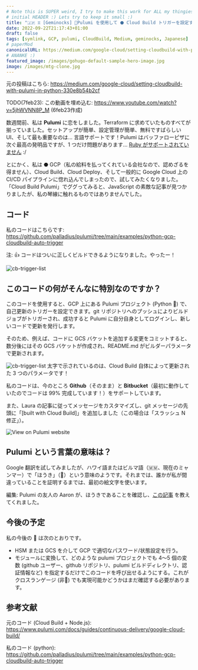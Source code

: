 ```yaml
---
# Note this is SUPER weird, I try to make this work for ALL my thingies so there might be some behavioural clatches in the
# initial HEADER :) Lets try to keep it small :)
title: "🇯🇵 ♊ [Geminocks] 🧹Pulumi を使用して ⬣ Cloud Build トリガーを設定する (🐍 Python)"
date: 2022-09-22T21:17:43+01:00
draft: false
tags: [symlink, GCP, pulumi, CloudBuild, Medium, geminocks, Japanese]
# paperMod
canonicalURL: https://medium.com/google-cloud/setting-cloudbuild-with-pulumi-in-python-330e8b54b2cf
# ANANKE :)
featured_image: /images/gohugo-default-sample-hero-image.jpg
image: /images/mtg-clone.jpg
---
```


元の投稿はこちら:  https://medium.com/google-cloud/setting-cloudbuild-with-pulumi-in-python-330e8b54b2cf

TODO(7feb23): この動画を埋め込む: https://www.youtube.com/watch?v=5jhWVNN8P_M (6feb23作成)

数週間前、私は **Pulumi** に恋をしました。Terraform に求めていたものすべてが揃っていました。セットアップが簡単、設定管理が簡単、無料ですばらしい UI、そして最も重要なのは… 言語サポートです！Pulumi はバッファローピザに次ぐ最高の発明品ですが、1 つだけ問題があります… [Ruby がサポートされていません](https://github.com/pulumi/pulumi/issues/132) :/

とにかく、私は ⬣ GCP（私の給料を払ってくれている会社なので、認めざるを得ません）、Cloud Build、Cloud Deploy、そして一般的に Google Cloud 上の CI/CD パイプラインに惚れ込んでしまったので、試してみたくなりました。「Cloud Build Pulumi」でググってみると、JavaScript の素敵な記事が見つかりましたが、私の琴線に触れるものではありませんでした。

## コード

私のコードはこちらです: https://github.com/palladius/pulumi/tree/main/examples/python-gcp-cloudbuild-auto-trigger

注: 👍 コードはついに正しくビルドできるようになりました。やったー！

![cb-trigger-list](01-cb-trigger-list.webp)


## このコードの何がそんなに特別なのですか？

このコードを使用すると、GCP 上にある Pulumi プロジェクト (Python 🐍) で、自己更新のトリガーを設定できます。git リポジトリへのプッシュによりビルドジョブがトリガーされ、成功すると Pulumi に自分自身としてログインし、新しいコードで更新を発行します。

そのため、例えば、コードに GCS バケットを追加する変更をコミットすると、数分後にはその GCS バケットが作成され、README.md がビルダーパラメータで更新されます。

![cb-trigger-list](02-pulumi-commands.webp)
太字で示されているのは、Cloud Build 自体によって更新された 3 つのパラメータです！

私のコードは、今のところ **Github**（そのまま）と **Bitbucket**（最初に動作していたのでコードは 99% 完成しています！）をサポートしています。

また、Laura の記事に従ってメッセージをカスタマイズし、git メッセージの先頭に「[built with Cloud Build]」を追加しました（この場合は「スラッシュ N 修正」）。

![View on Pulumi website](03-trigger-build-on-pulumi-site.webp)

## Pulumi という言葉の意味は？

Google 翻訳を試してみましたが、ハワイ語またはビルマ語（🇲🇲、現在のミャンマー）で「ほうき」（🧹）という意味のようです。それまでは、誰かが私が間違っていることを証明するまでは、最初の絵文字を使います。

編集: Pulumi の友人の Aaron が、ほうきであることを確認し、[この記事](http://joeduffyblog.com/2018/06/18/hello-pulumi/) を教えてくれました。

## 今後の予定
私の今後の 📝 は次のとおりです。

* HSM または GCS を介して GCP で適切なパスワード/状態設定を行う。
* モジュールに変換して、どのような pulumi プロジェクトでも 4～5 個の変数 (github ユーザー、github リポジトリ、pulumi ビルドディレクトリ、認証情報など) を指定するだけでこのコードを呼び出せるようにする。これがクロスランゲージ (非🐍) でも実現可能かどうかはまだ確認する必要があります。

## 参考文献

元のコード (Cloud Build + Node.js): https://www.pulumi.com/docs/guides/continuous-delivery/google-cloud-build/

私のコード (python): https://github.com/palladius/pulumi/tree/main/examples/python-gcp-cloudbuild-auto-trigger
